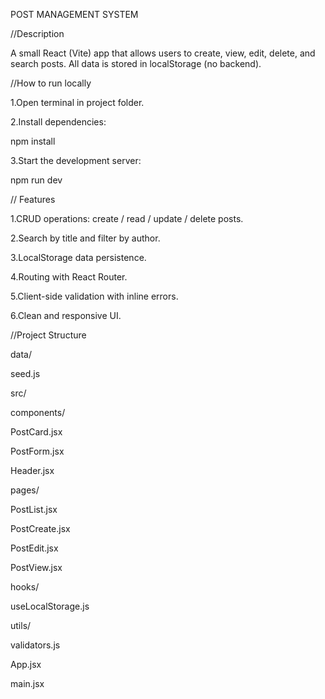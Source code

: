 POST MANAGEMENT SYSTEM


//Description

A small React (Vite) app that allows users to create, view, edit, delete, and search posts.
All data is stored in localStorage (no backend).

//How to run locally

1.Open terminal in project folder.

2.Install dependencies:

   npm install

3.Start the development server:

   npm run dev



// Features

1.CRUD operations: create / read / update / delete posts.

2.Search by title and filter by author.

3.LocalStorage data persistence.

4.Routing with React Router.

5.Client-side validation with inline errors.

6.Clean and responsive UI.


//Project Structure

data/

 seed.js

src/

 components/

 PostCard.jsx

 PostForm.jsx

 Header.jsx

 pages/

 PostList.jsx

 PostCreate.jsx

 PostEdit.jsx

 PostView.jsx

 hooks/

 useLocalStorage.js

 utils/

 validators.js


 App.jsx

 main.jsx
